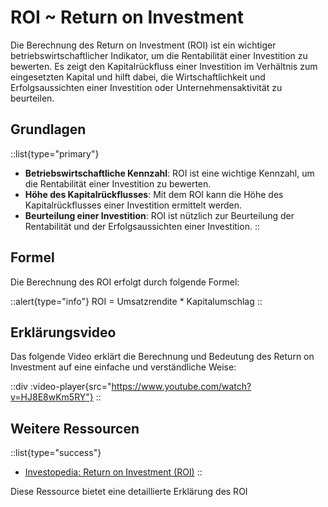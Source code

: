 # ROI ~ Return on Investment

Die Berechnung des Return on Investment (ROI) ist ein wichtiger betriebswirtschaftlicher Indikator, um die Rentabilität einer Investition zu bewerten. Es zeigt den Kapitalrückfluss einer Investition im Verhältnis zum eingesetzten Kapital und hilft dabei, die Wirtschaftlichkeit und Erfolgsaussichten einer Investition oder Unternehmensaktivität zu beurteilen.

## Grundlagen

::list{type="primary"}
- **Betriebswirtschaftliche Kennzahl**: ROI ist eine wichtige Kennzahl, um die Rentabilität einer Investition zu bewerten.
- **Höhe des Kapitalrückflusses**: Mit dem ROI kann die Höhe des Kapitalrückflusses einer Investition ermittelt werden.
- **Beurteilung einer Investition**: ROI ist nützlich zur Beurteilung der Rentabilität und der Erfolgsaussichten einer Investition.
::

## Formel

Die Berechnung des ROI erfolgt durch folgende Formel:

::alert{type="info"}
ROI = Umsatzrendite * Kapitalumschlag
::

## Erklärungsvideo

Das folgende Video erklärt die Berechnung und Bedeutung des Return on Investment auf eine einfache und verständliche Weise:

::div
  :video-player{src="https://www.youtube.com/watch?v=HJ8E8wKm5RY"}
::

## Weitere Ressourcen

::list{type="success"}
- [Investopedia: Return on Investment (ROI)](https://www.investopedia.com/terms/r/returnoninvestment.asp)
::

Diese Ressource bietet eine detaillierte Erklärung des ROI
